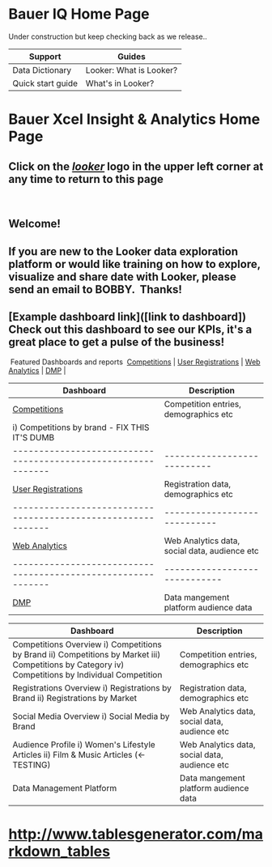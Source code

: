# Bauer IQ Home Page


Under construction but keep checking back as we release..

  Support          | Guides
  -----------------|------------------
 Data Dictionary   | Looker: What is Looker?
 Quick start guide | What's in Looker?


# Bauer Xcel Insight & Analytics Home Page
Click on the [_looker_](https://bauerxcel.looker.com/spaces/1) logo in the upper left corner at any time to return to this page
​
---
​
## Welcome!
​
If you are new to the Looker data exploration platform or would like training on how to explore, visualize and share date with Looker, please send an email to BOBBY.
​
Thanks!
​
---
​
[Example dashboard link]([link to dashboard])
Check out this dashboard to see our KPIs, it's a great place to get a pulse of the business!
---
​
Featured Dashboards and reports 
​
[Competitions](https://bauerxcel.looker.com/dashboards/23) | [User Registrations](https://bauerxcel.looker.com/spaces/27) | [Web Analytics](https://bauerxcel.looker.com/spaces/26)  | [DMP](https://bauerxcel.looker.com/spaces/32) |

  Dashboard                                                   | Description
 -------------------------------------------------------------|---------------------------
 [Competitions](https://bauerxcel.looker.com/dashboards/23)   | Competition entries, demographics etc
  i) Competitions by brand  - FIX THIS IT'S DUMB              |
 -------------------------------------------------------------|---------------------------
 [User Registrations](https://bauerxcel.looker.com/spaces/27) | Registration data, demographics etc
 -------------------------------------------------------------|----------------------------
 [Web Analytics](https://bauerxcel.looker.com/spaces/26)      | Web Analytics data, social data, audience etc
 -------------------------------------------------------------|-----------------------------
 [DMP](https://bauerxcel.looker.com/spaces/32)                | Data mangement platform audience data
 
 
 | Dashboard                                                                                                                                                      | Description                                   |
|----------------------------------------------------------------------------------------------------------------------------------------------------------------|-----------------------------------------------|
| Competitions Overview    i) Competitions by Brand    ii) Competitions by Market    iii) Competitions by Category    iv) Competitions by Individual Competition | Competition entries, demographics etc         |
| Registrations Overview     i) Registrations by Brand     ii) Registrations by Market                                                                           | Registration data, demographics etc           |
| Social Media Overview     i) Social Media by Brand                                                                                                             | Web Analytics data, social data, audience etc |
| Audience Profile     i) Women's Lifestyle Articles      ii) Film & Music Articles (<- TESTING)                                                                 | Web Analytics data, social data, audience etc |
| Data Management Platform                                                                                                                                       | Data mangement platform audience data         |
 
  # http://www.tablesgenerator.com/markdown_tables